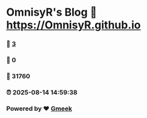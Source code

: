 # OmnisyR's Blog :link: https://OmnisyR.github.io 
### :page_facing_up: [3](https://OmnisyR.github.io/tag.html) 
### :speech_balloon: 0 
### :hibiscus: 31760 
### :alarm_clock: 2025-08-14 14:59:38 
### Powered by :heart: [Gmeek](https://github.com/Meekdai/Gmeek)
